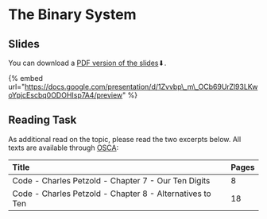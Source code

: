 # The Binary System

## Slides

You can download a [PDF version of the slides](https://docs.google.com/presentation/d/1Zvvbp_m_OCb69UrZl93LKwoYpjcEscbq0ODOHIsp7A4/export/pdf)⬇.

{% embed url="https://docs.google.com/presentation/d/1Zvvbp\_m\_OCb69UrZl93LKwoYpjcEscbq0ODOHIsp7A4/preview" %}

## Reading Task

As additional read on the topic, please read the two excerpts below. All texts are available through [OSCA](http://osca.hs-osnabrueck.de/):

| Title | Pages |
| :--- | :--- |
| Code - Charles Petzold - Chapter 7 - Our Ten Digits | 8 |
|  Code - Charles Petzold - Chapter 8 - Alternatives to Ten | 18 |

